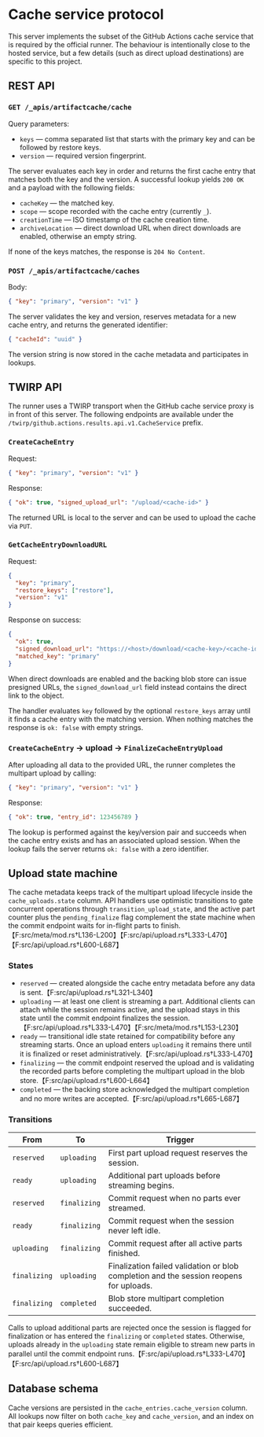 # Cache service protocol

This server implements the subset of the GitHub Actions cache service that is
required by the official runner. The behaviour is intentionally close to the
hosted service, but a few details (such as direct upload destinations) are
specific to this project.

## REST API

### `GET /_apis/artifactcache/cache`

Query parameters:

- `keys` &mdash; comma separated list that starts with the primary key and can be
  followed by restore keys.
- `version` &mdash; required version fingerprint.

The server evaluates each key in order and returns the first cache entry that
matches both the key and the version. A successful lookup yields `200 OK` and a
payload with the following fields:

- `cacheKey` &mdash; the matched key.
- `scope` &mdash; scope recorded with the cache entry (currently `_`).
- `creationTime` &mdash; ISO timestamp of the cache creation time.
- `archiveLocation` &mdash; direct download URL when direct downloads are enabled,
  otherwise an empty string.

If none of the keys matches, the response is `204 No Content`.

### `POST /_apis/artifactcache/caches`

Body:

```json
{ "key": "primary", "version": "v1" }
```

The server validates the key and version, reserves metadata for a new cache
entry, and returns the generated identifier:

```json
{ "cacheId": "uuid" }
```

The version string is now stored in the cache metadata and participates in
lookups.

## TWIRP API

The runner uses a TWIRP transport when the GitHub cache service proxy is in
front of this server. The following endpoints are available under the
`/twirp/github.actions.results.api.v1.CacheService` prefix.

### `CreateCacheEntry`

Request:

```json
{ "key": "primary", "version": "v1" }
```

Response:

```json
{ "ok": true, "signed_upload_url": "/upload/<cache-id>" }
```

The returned URL is local to the server and can be used to upload the cache via
`PUT`.

### `GetCacheEntryDownloadURL`

Request:

```json
{
  "key": "primary",
  "restore_keys": ["restore"],
  "version": "v1"
}
```

Response on success:

```json
{
  "ok": true,
  "signed_download_url": "https://<host>/download/<cache-key>/<cache-id>.tgz",
  "matched_key": "primary"
}
```

When direct downloads are enabled and the backing blob store can issue
presigned URLs, the `signed_download_url` field instead contains the direct
link to the object.

The handler evaluates `key` followed by the optional `restore_keys` array until
it finds a cache entry with the matching version. When nothing matches the
response is `ok: false` with empty strings.

### `CreateCacheEntry` -> upload -> `FinalizeCacheEntryUpload`

After uploading all data to the provided URL, the runner completes the multipart
upload by calling:

```json
{ "key": "primary", "version": "v1" }
```

Response:

```json
{ "ok": true, "entry_id": 123456789 }
```

The lookup is performed against the key/version pair and succeeds when the cache
entry exists and has an associated upload session. When the lookup fails the
server returns `ok: false` with a zero identifier.

## Upload state machine

The cache metadata keeps track of the multipart upload lifecycle inside the
`cache_uploads.state` column. API handlers use optimistic transitions to gate
concurrent operations through `transition_upload_state`, and the active part
counter plus the `pending_finalize` flag complement the state machine when the
commit endpoint waits for in-flight parts to finish.【F:src/meta/mod.rs†L136-L200】【F:src/api/upload.rs†L333-L470】【F:src/api/upload.rs†L600-L687】

### States

- `reserved` &mdash; created alongside the cache entry metadata before any data is
  sent.【F:src/api/upload.rs†L321-L340】
- `uploading` &mdash; at least one client is streaming a part. Additional clients can
  attach while the session remains active, and the upload stays in this state
  until the commit endpoint finalizes the session.【F:src/api/upload.rs†L333-L470】【F:src/meta/mod.rs†L153-L230】
- `ready` &mdash; transitional idle state retained for compatibility before any
  streaming starts. Once an upload enters `uploading` it remains there until it
  is finalized or reset administratively.【F:src/api/upload.rs†L333-L470】
- `finalizing` &mdash; the commit endpoint reserved the upload and is validating the
  recorded parts before completing the multipart upload in the blob store.【F:src/api/upload.rs†L600-L664】
- `completed` &mdash; the backing store acknowledged the multipart completion and no
  more writes are accepted.【F:src/api/upload.rs†L665-L687】

### Transitions

| From         | To          | Trigger |
|--------------|-------------|---------|
| `reserved`   | `uploading` | First part upload request reserves the session. |
| `ready`      | `uploading` | Additional part uploads before streaming begins. |
| `reserved`   | `finalizing`| Commit request when no parts ever streamed. |
| `ready`      | `finalizing`| Commit request when the session never left idle. |
| `uploading`  | `finalizing`| Commit request after all active parts finished. |
| `finalizing` | `uploading` | Finalization failed validation or blob completion and the session reopens for uploads. |
| `finalizing` | `completed` | Blob store multipart completion succeeded. |

Calls to upload additional parts are rejected once the session is flagged for
finalization or has entered the `finalizing` or `completed` states. Otherwise,
uploads already in the `uploading` state remain eligible to stream new parts in
parallel until the commit endpoint runs.【F:src/api/upload.rs†L333-L470】【F:src/api/upload.rs†L600-L687】

## Database schema

Cache versions are persisted in the `cache_entries.cache_version` column. All
lookups now filter on both `cache_key` and `cache_version`, and an index on that
pair keeps queries efficient.
